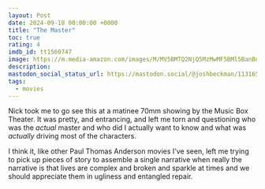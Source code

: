 ```yaml
---
layout: Post
date: 2024-09-18 00:00:00 +0000
title: "The Master"
toc: true
rating: 4
imdb_id: tt1560747
image: https://m.media-amazon.com/images/M/MV5BMTQ2NjQ5MzMwMF5BMl5BanBnXkFtZTcwMjczNTAzOA@@._V1_SX300.jpg
description: 
mastodon_social_status_url: https://mastodon.social/@joshbeckman/113165478608864318
tags: 
  - movies
---
```




Nick took me to go see this at a matinee 70mm showing by the Music Box Theater. It was pretty, and entrancing, and left me torn and questioning who was the _actual_ master and who did I actually want to know and what was _actually_ driving most of the characters.

I think it, like other Paul Thomas Anderson movies I've seen, left me trying to pick up pieces of story to assemble a single narrative when really the narrative is that lives are complex and broken and sparkle at times and we should appreciate them in ugliness and entangled repair.

